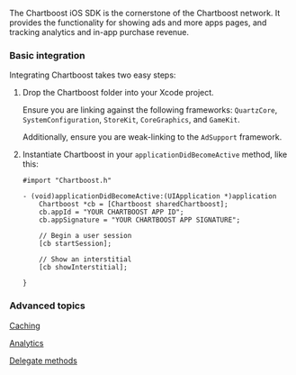 
The Chartboost iOS SDK is the cornerstone of the Chartboost network. It
provides the functionality for showing ads and  more apps pages, and tracking
analytics and in-app purchase revenue.


### Basic integration

Integrating Chartboost takes two easy steps:

 1. Drop the Chartboost folder into your Xcode project.
    
    Ensure you are linking against the following frameworks: `QuartzCore`,
    `SystemConfiguration`, `StoreKit`, `CoreGraphics`, and `GameKit`.

    Additionally, ensure you are weak-linking to the `AdSupport` framework.

 2. Instantiate Chartboost in your
    `applicationDidBecomeActive` method, like this:
    
    ```objc
    #import "Chartboost.h"
    
    - (void)applicationDidBecomeActive:(UIApplication *)application        
        Chartboost *cb = [Chartboost sharedChartboost];
        cb.appId = "YOUR CHARTBOOST APP ID";
        cb.appSignature = "YOUR CHARTBOOST APP SIGNATURE";
        
        // Begin a user session
        [cb startSession];
        
        // Show an interstitial
        [cb showInterstitial];
        
    }
    ```


### Advanced topics

<a class="article_box" href="/documentation/ios/caching">Caching</a>

<a class="article_box" href="/documentation/ios/analytics">Analytics</a>

<a class="article_box" href="/documentation/ios/delegation">Delegate methods</a>

